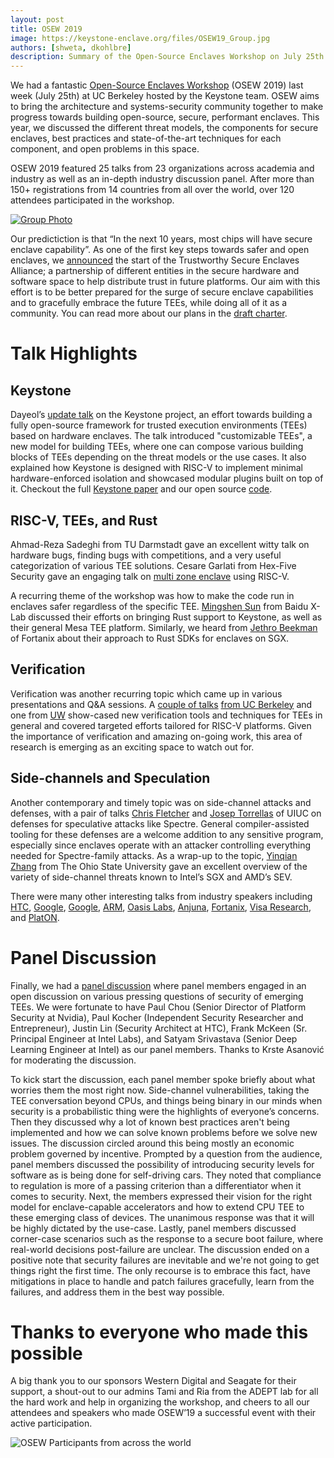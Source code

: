 ```yaml
---
layout: post
title: OSEW 2019
image: https://keystone-enclave.org/files/OSEW19_Group.jpg
authors: [shweta, dkohlbre]
description: Summary of the Open-Source Enclaves Workshop on July 25th 2019
---
```


We had a fantastic [Open-Source Enclaves
Workshop](https://keystone-enclave.org/open-source-enclaves-workshop/)
(OSEW 2019) last week (July 25th) at UC Berkeley hosted by the
Keystone team. OSEW aims to bring the architecture and
systems-security community together to make progress towards building
open-source, secure, performant enclaves. This year, we discussed the
different threat models, the components for secure enclaves, best
practices and state-of-the-art techniques for each component, and open
problems in this space.

OSEW 2019 featured 25 talks from 23 organizations across academia and
industry as well as an in-depth industry discussion panel. After more
than 150+ registrations from 14 countries from all over the world,
over 120 attendees participated in the workshop.


[![Group Photo](https://keystone-enclave.org/files/OSEW_Group_scaled.jpg)](https://keystone-enclave.org/files/OSEW19_Group.jpg)

Our predictiction is that “In the next 10 years, most chips will have
secure enclave capability”. As one of the first key steps towards
safer and open enclaves, we
[announced](https://www.youtube.com/watch?v=Y3etcxOzZXU) the start of
the Trustworthy Secure Enclaves Alliance; a partnership of different
entities in the secure hardware and software space to help distribute
trust in future platforms. Our aim with this effort is to be better
prepared for the surge of secure enclave capabilities and to
gracefully embrace the future TEEs, while doing all of it as a
community. You can read more about our plans in the [draft
charter](https://docs.google.com/document/d/1Njd3ftyQJFzzZpoSX0mD4sHTyTy4myXZFsdjWYI7WDg/edit?usp=sharing).


# Talk Highlights

## Keystone

Dayeol’s [update
talk](https://www.youtube.com/watch?v=HoERuxbcci4) on the Keystone
project, an effort towards building a fully open-source framework for
trusted execution environments (TEEs) based on hardware enclaves. The
talk introduced "customizable TEEs", a new model for building TEEs,
where one can compose various building blocks of TEEs depending on the
threat models or the use cases. It also explained how Keystone is
designed with RISC-V to implement minimal hardware-enforced isolation
and showcased modular plugins built on top of it. Checkout the full
[Keystone paper](https://arxiv.org/abs/1907.10119) and our open source
[code](https://github.com/keystone-enclave).


##  RISC-V, TEEs, and Rust

Ahmad-Reza Sadeghi from TU Darmstadt gave an excellent witty talk on
hardware bugs, finding bugs with competitions, and a very useful
categorization of various TEE solutions. Cesare Garlati from Hex-Five
Security gave an engaging talk on [multi zone
enclave](https://www.youtube.com/watch?v=c1EhF87la68) using RISC-V.

A recurring theme of the workshop was how to make the code run in
enclaves safer regardless of the specific TEE. [Mingshen
Sun](https://www.youtube.com/watch?v=NJuiOb8HJ9A) from Baidu X-Lab
discussed their efforts on bringing Rust support to Keystone, as well
as their general Mesa TEE platform. Similarly, we heard from [Jethro
Beekman](https://www.youtube.com/watch?v=hqeRQ5-_ALk) of Fortanix
about their approach to Rust SDKs for enclaves on SGX.

## Verification

Verification was another recurring topic which came up in various
presentations and Q&A sessions. A [couple of 
talks](https://www.youtube.com/watch?v=vWekd4qMsto) 
[from UC Berkeley](https://www.youtube.com/watch?v=qNYf78zkWdI) and one from
[UW](https://keystone-enclave.org/open-source-enclaves-workshop/slides/OSEW19_LukeNelson_UW.pdf)
show-cased new verification tools and techniques for TEEs in general
and covered targeted efforts tailored for RISC-V platforms. Given the
importance of verification and amazing on-going work, this area of
research is emerging as an exciting space to watch out for.

## Side-channels and Speculation

Another contemporary and timely topic was on side-channel attacks and
defenses, with a pair of talks [Chris
Fletcher](https://www.youtube.com/watch?v=GXQSGUjLab4) and [Josep
Torrellas](https://www.youtube.com/watch?v=b4Z71M2-W8U) of UIUC on
defenses for speculative attacks like Spectre. General
compiler-assisted tooling for these defenses are a welcome addition to
any sensitive program, especially since enclaves operate with an
attacker controlling everything needed for Spectre-family attacks. As
a wrap-up to the topic, [Yinqian
Zhang](https://www.youtube.com/watch?v=sSYGzf9xAmA) from The Ohio
State University gave an excellent overview of the variety of
side-channel threats known to Intel’s SGX and AMD’s SEV.

There were many other interesting talks from industry speakers
including [HTC](https://www.youtube.com/watch?v=LK5WTOwf2A0),
[Google](https://www.youtube.com/watch?v=ph-zDajG-9Y),
[Google](https://www.youtube.com/watch?v=TlHlb0zR0zg),
[ARM](https://www.youtube.com/watch?v=IgWcL4ztW1I), [Oasis
Labs](https://www.youtube.com/watch?v=IFOp1mdCbHM),
[Anjuna](https://www.youtube.com/watch?v=fSn8nIy0eD0),
[Fortanix](https://www.youtube.com/watch?v=hqeRQ5-_ALk), [Visa
Research](https://www.youtube.com/watch?v=fq4e9U6HxIA), and
[PlatON](https://www.youtube.com/watch?v=twqQ1OOLo10).

# Panel Discussion

Finally, we had a [panel
discussion](https://www.youtube.com/watch?v=nUos-CohJ6c) where panel
members engaged in an open discussion on various pressing questions of
security of emerging TEEs. We were fortunate to have Paul Chou (Senior
Director of Platform Security at Nvidia), Paul Kocher (Independent
Security Researcher and Entrepreneur), Justin Lin (Security Architect
at HTC), Frank McKeen (Sr. Principal Engineer at Intel Labs), and
Satyam Srivastava (Senior Deep Learning Engineer at Intel) as our
panel members. Thanks to Krste Asanović for moderating the discussion.

To kick start the discussion, each panel member spoke briefly about
what worries them the most right now. Side-channel vulnerabilities,
taking the TEE conversation beyond CPUs, and things being binary in
our minds when security is a probabilistic thing were the highlights
of everyone’s concerns. Then they discussed why a lot of known best
practices aren't being implemented and how we can solve known problems
before we solve new issues. The discussion circled around this being
mostly an economic problem governed by incentive. Prompted by a
question from the audience, panel members discussed the possibility of
introducing security levels for software as is being done for
self-driving cars. They noted that compliance to regulation is more of
a passing criterion than a differentiator when it comes to
security. Next, the members expressed their vision for the right model
for enclave-capable accelerators and how to extend CPU TEE to these
emerging class of devices. The unanimous response was that it will be
highly dictated by the use-case. Lastly, panel members discussed
corner-case scenarios such as the response to a secure boot failure,
where real-world decisions post-failure are unclear. The discussion
ended on a positive note that security failures are inevitable and
we're not going to get things right the first time. The only recourse
is to embrace this fact, have mitigations in place to handle and patch
failures gracefully, learn from the failures, and address them in the
best way possible.

# Thanks to everyone who made this possible

A big thank you to our sponsors Western Digital and Seagate for their
support, a shout-out to our admins Tami and Ria from the ADEPT lab for
all the hard work and help in organizing the workshop, and cheers to
all our attendees and speakers who made OSEW’19 a successful event
with their active participation.

![OSEW Participants from across the world](https://keystone-enclave.org/files/OSEW19_Participants.png)
